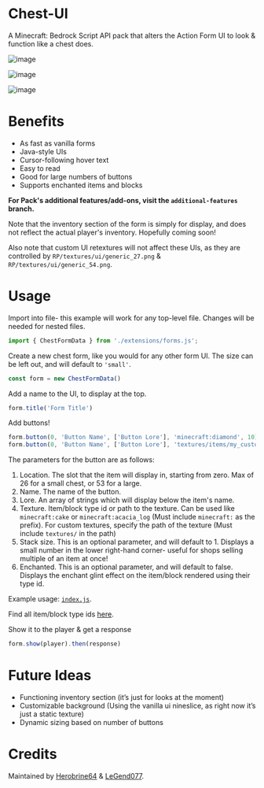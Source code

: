 # Chest-UI

A Minecraft: Bedrock Script API pack that alters the Action Form UI to look & function like a chest does.

![image](https://media.discordapp.net/attachments/987989038508159046/1138744566300823582/image.png)

![image](https://github.com/Herobrine643928/Chest-UI/assets/98607285/68a5cc4b-66c7-458d-a99b-acb7e67e9267)

![image](https://user-images.githubusercontent.com/98607285/252969106-5662673a-2cda-40c1-b768-ef5111ef2525.png)

# Benefits

- As fast as vanilla forms
- Java-style UIs
- Cursor-following hover text
- Easy to read
- Good for large numbers of buttons
- Supports enchanted items and blocks

**For Pack's additional features/add-ons, visit the `additional-features` branch.**

Note that the inventory section of the form is simply for display, and does not reflect the actual player's inventory. Hopefully coming soon!

Also note that custom UI retextures will not affect these UIs, as they are controlled by `RP/textures/ui/generic_27.png` & `RP/textures/ui/generic_54.png`.

# Usage
Import into file- this example will work for any top-level file. Changes will be needed for nested files.
```js
import { ChestFormData } from './extensions/forms.js';
```

Create a new chest form, like you would for any other form UI. The size can be left out, and will default to `'small'`.
```js
const form = new ChestFormData()
```

Add a name to the UI, to display at the top.
```js
form.title('Form Title')
```
Add buttons!
```js
form.button(0, 'Button Name', ['Button Lore'], 'minecraft:diamond', 10)
form.button(0, 'Button Name', ['Button Lore'], 'textures/items/my_custom_item', 6)
```
The parameters for the button are as follows:
1. Location. The slot that the item will display in, starting from zero. Max of 26 for a small chest, or 53 for a large.
2. Name. The name of the button.
3. Lore. An array of strings which will display below the item's name.
4. Texture. Item/block type id or path to the texture. Can be used like `minecraft:cake` or `minecraft:acacia_log` (Must include `minecraft:` as the prefix). For custom textures, specify the path of the texture (Must include `textures/` in the path)
5. Stack size. This is an optional parameter, and will default to 1. Displays a small number in the lower right-hand corner- useful for shops selling multiple of an item at once!
6. Enchanted. This is an optional parameter, and will default to false. Displays the enchant glint effect on the item/block rendered using their type id.

Example usage: [`index.js`](https://github.com/Herobrine643928/Chest-UI/blob/main/BP/scripts/index.js).

Find all item/block type ids [here](https://learn.microsoft.com/en-us/minecraft/creator/reference/content/addonsreference/examples/addonitems).

Show it to the player & get a response
```js
form.show(player).then(response)
```

# Future Ideas

- Functioning inventory section (it’s just for looks at the moment)
- Customizable background (Using the vanilla ui nineslice, as right now it’s just a static texture)
- Dynamic sizing based on number of buttons

# Credits

Maintained by [Herobrine64](https://discord.com/users/330740982117302283) & [LeGend077](https://discord.com/users/695712100072292482).
